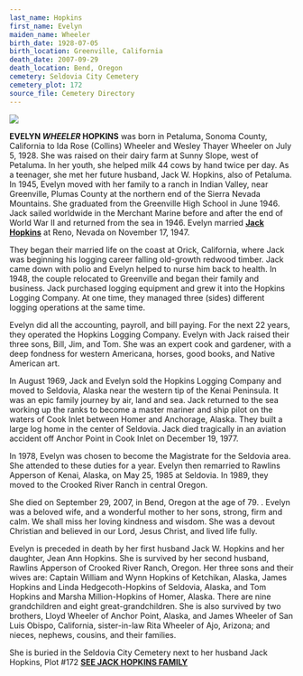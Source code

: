 ```yaml
---
last_name: Hopkins
first_name: Evelyn
maiden_name: Wheeler
birth_date: 1928-07-05
birth_location: Greenville, California
death_date: 2007-09-29
death_location: Bend, Oregon
cemetery: Seldovia City Cemetery
cemetery_plot: 172
source_file: Cemetery Directory
---
```

![](../assets/images/Evelyn%20Wheeler%20Hopkins.jpg)

**EVELYN *WHEELER* HOPKINS** was born in Petaluma, Sonoma County, California to Ida Rose (Collins) Wheeler and Wesley Thayer Wheeler on July 5, 1928.  She was raised on their dairy farm at Sunny Slope, west of Petaluma.  In her youth, she helped milk 44 cows by hand twice per day.  As a teenager, she met her future husband, Jack W. Hopkins, also of Petaluma.  In 1945, Evelyn moved with her family to a ranch in Indian Valley, near Greenville, Plumas County at the northern end of the Sierra Nevada Mountains.   She graduated from the Greenville High School in June 1946.  Jack sailed worldwide in the Merchant Marine before and after the end of World War II and returned from the sea in 1946.  Evelyn married [**Jack Hopkins**](./Hopkins_Jack_Watson.md) at Reno, Nevada on November 17, 1947.

They began their married life on the coast at Orick, California, where Jack was beginning his logging career falling old-growth redwood timber.  Jack came down with polio and Evelyn helped to nurse him back to health.  In 1948, the couple relocated to Greenville and began their family and business.  Jack purchased logging equipment and grew it into the Hopkins Logging Company.  At one time, they managed three (sides) different logging operations at the same time.

Evelyn did all the accounting, payroll, and bill paying.  For the next 22 years, they operated the Hopkins Logging Company.  Evelyn with Jack raised their three sons, Bill, Jim, and Tom.  She was an expert cook and gardener, with a deep fondness for western Americana, horses, good books, and Native American art.

In August 1969, Jack and Evelyn sold the Hopkins Logging Company and moved to Seldovia, Alaska near the western tip of the Kenai Peninsula.  It was an epic family journey by air, land and sea.  Jack returned to the sea working up the ranks to become a master mariner and ship pilot on the waters of Cook Inlet between Homer and Anchorage, Alaska.  They built a large log home in the center of Seldovia.  Jack died tragically in an aviation accident off Anchor Point in Cook Inlet on December 19, 1977.

In 1978, Evelyn was chosen to become the Magistrate for the Seldovia area.  She attended to these duties for a year.  Evelyn then remarried to Rawlins Apperson of Kenai, Alaska, on May 25, 1985 at Seldovia.  In 1989, they moved to the Crooked River Ranch in central Oregon.

She died on September 29, 2007, in Bend, Oregon at the age of 79. .  Evelyn was a beloved wife, and a wonderful mother to her sons, strong, firm and calm.  We shall miss her loving kindness and wisdom.  She was a devout Christian and believed in our Lord, Jesus Christ, and lived life fully.

Evelyn is preceded in death by her first husband Jack W. Hopkins and her daughter, Jean Ann Hopkins.  She is survived by her second husband, Rawlins Apperson of Crooked River Ranch, Oregon.  Her three sons and their wives are: Captain William and Wynn Hopkins of Ketchikan, Alaska, James Hopkins and Linda Hedgecoth-Hopkins of Seldovia, Alaska, and Tom Hopkins and Marsha Million-Hopkins of Homer, Alaska.  There are nine grandchildren and eight great-grandchildren.  She is also survived by two brothers, Lloyd Wheeler of Anchor Point, Alaska, and James Wheeler of San Luis Obispo, California, sister-in-law Rita Wheeler of Ajo, Arizona; and nieces, nephews, cousins, and their families.  

She is buried in the Seldovia City Cemetery next to her
husband Jack Hopkins, Plot \#172 [**SEE JACK HOPKINS FAMILY**](../_families/Hopkins_Family.md)


